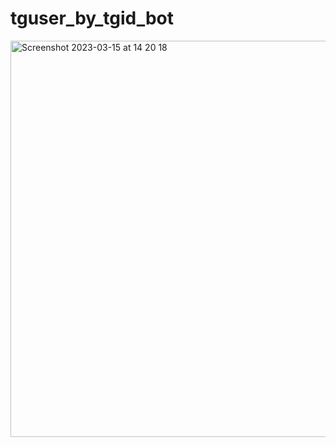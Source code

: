 # tguser_by_tgid_bot

<img width="634" alt="Screenshot 2023-03-15 at 14 20 18" src="https://user-images.githubusercontent.com/6201068/225294343-9f69808e-b93e-4509-ad98-e2adfc6d2b60.png">
